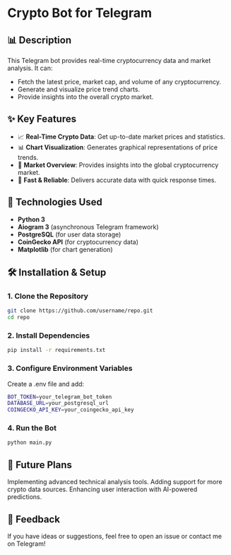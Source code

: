 # Crypto Bot for Telegram

## 📊 Description
This Telegram bot provides real-time cryptocurrency data and market analysis. It can:
- Fetch the latest price, market cap, and volume of any cryptocurrency.
- Generate and visualize price trend charts.
- Provide insights into the overall crypto market.

## ✨ Key Features
- 📈 **Real-Time Crypto Data**: Get up-to-date market prices and statistics.
- 📊 **Chart Visualization**: Generates graphical representations of price trends.
- 🔎 **Market Overview**: Provides insights into the global cryptocurrency market.
- 🚀 **Fast & Reliable**: Delivers accurate data with quick response times.

## 💪 Technologies Used
- **Python 3**
- **Aiogram 3** (asynchronous Telegram framework)
- **PostgreSQL** (for user data storage)
- **CoinGecko API** (for cryptocurrency data)
- **Matplotlib** (for chart generation)

## 🛠 Installation & Setup
### 1. Clone the Repository
```bash
git clone https://github.com/username/repo.git
cd repo
```
### 2. Install Dependencies
```bash
pip install -r requirements.txt
```
### 3. Configure Environment Variables
Create a .env file and add:
```bash
BOT_TOKEN=your_telegram_bot_token
DATABASE_URL=your_postgresql_url
COINGECKO_API_KEY=your_coingecko_api_key
```
### 4. Run the Bot
```bash
python main.py
```
## 🚀 Future Plans
Implementing advanced technical analysis tools.
Adding support for more crypto data sources.
Enhancing user interaction with AI-powered predictions.
## 💌 Feedback
If you have ideas or suggestions, feel free to open an issue or contact me on Telegram!
